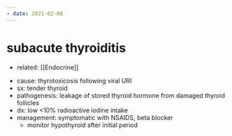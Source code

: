 ```yaml
---
- date: 2021-02-08
---
```


# subacute thyroiditis

- related: [[Endocrine]]

<!-- subacute thyroiditis cause, sx, pathogenesis, dx, rx  -->

- cause: thyrotoxicosis following viral URI
- sx: tender thyroid
- pathogenesis: leakage of stored thyroid hormone from damaged thyroid follicles
- dx: low <10% radioactive iodine intake
- management: symptomatic with NSAIDS, beta blocker
	- monitor hypothyroid after initial period
